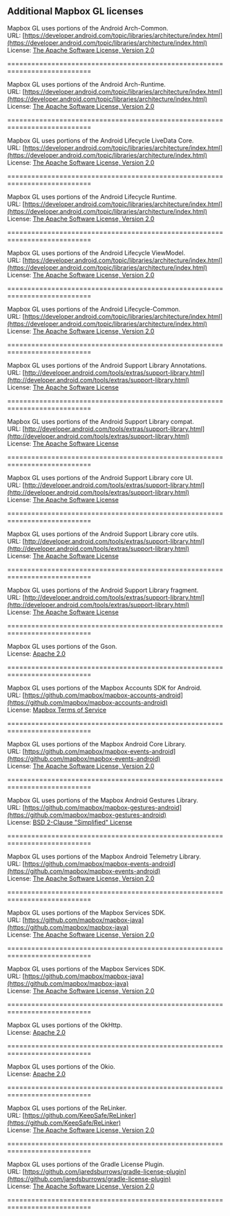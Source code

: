 <!-- This file was generated. Use `make android-license` to update. -->  
## Additional Mapbox GL licenses  
Mapbox GL uses portions of the Android Arch-Common.  
URL: [https://developer.android.com/topic/libraries/architecture/index.html](https://developer.android.com/topic/libraries/architecture/index.html)  
License: [The Apache Software License, Version 2.0](http://www.apache.org/licenses/LICENSE-2.0.txt)

===========================================================================

Mapbox GL uses portions of the Android Arch-Runtime.  
URL: [https://developer.android.com/topic/libraries/architecture/index.html](https://developer.android.com/topic/libraries/architecture/index.html)  
License: [The Apache Software License, Version 2.0](http://www.apache.org/licenses/LICENSE-2.0.txt)

===========================================================================

Mapbox GL uses portions of the Android Lifecycle LiveData Core.  
URL: [https://developer.android.com/topic/libraries/architecture/index.html](https://developer.android.com/topic/libraries/architecture/index.html)  
License: [The Apache Software License, Version 2.0](http://www.apache.org/licenses/LICENSE-2.0.txt)

===========================================================================

Mapbox GL uses portions of the Android Lifecycle Runtime.  
URL: [https://developer.android.com/topic/libraries/architecture/index.html](https://developer.android.com/topic/libraries/architecture/index.html)  
License: [The Apache Software License, Version 2.0](http://www.apache.org/licenses/LICENSE-2.0.txt)

===========================================================================

Mapbox GL uses portions of the Android Lifecycle ViewModel.  
URL: [https://developer.android.com/topic/libraries/architecture/index.html](https://developer.android.com/topic/libraries/architecture/index.html)  
License: [The Apache Software License, Version 2.0](http://www.apache.org/licenses/LICENSE-2.0.txt)

===========================================================================

Mapbox GL uses portions of the Android Lifecycle-Common.  
URL: [https://developer.android.com/topic/libraries/architecture/index.html](https://developer.android.com/topic/libraries/architecture/index.html)  
License: [The Apache Software License, Version 2.0](http://www.apache.org/licenses/LICENSE-2.0.txt)

===========================================================================

Mapbox GL uses portions of the Android Support Library Annotations.  
URL: [http://developer.android.com/tools/extras/support-library.html](http://developer.android.com/tools/extras/support-library.html)  
License: [The Apache Software License](http://www.apache.org/licenses/LICENSE-2.0.txt)

===========================================================================

Mapbox GL uses portions of the Android Support Library compat.  
URL: [http://developer.android.com/tools/extras/support-library.html](http://developer.android.com/tools/extras/support-library.html)  
License: [The Apache Software License](http://www.apache.org/licenses/LICENSE-2.0.txt)

===========================================================================

Mapbox GL uses portions of the Android Support Library core UI.  
URL: [http://developer.android.com/tools/extras/support-library.html](http://developer.android.com/tools/extras/support-library.html)  
License: [The Apache Software License](http://www.apache.org/licenses/LICENSE-2.0.txt)

===========================================================================

Mapbox GL uses portions of the Android Support Library core utils.  
URL: [http://developer.android.com/tools/extras/support-library.html](http://developer.android.com/tools/extras/support-library.html)  
License: [The Apache Software License](http://www.apache.org/licenses/LICENSE-2.0.txt)

===========================================================================

Mapbox GL uses portions of the Android Support Library fragment.  
URL: [http://developer.android.com/tools/extras/support-library.html](http://developer.android.com/tools/extras/support-library.html)  
License: [The Apache Software License](http://www.apache.org/licenses/LICENSE-2.0.txt)

===========================================================================

Mapbox GL uses portions of the Gson.  
License: [Apache 2.0](http://www.apache.org/licenses/LICENSE-2.0.txt)

===========================================================================

Mapbox GL uses portions of the Mapbox Accounts SDK for Android.  
URL: [https://github.com/mapbox/mapbox-accounts-android](https://github.com/mapbox/mapbox-accounts-android)  
License: [Mapbox Terms of Service](https://www.mapbox.com/tos/)

===========================================================================

Mapbox GL uses portions of the Mapbox Android Core Library.  
URL: [https://github.com/mapbox/mapbox-events-android](https://github.com/mapbox/mapbox-events-android)  
License: [The Apache Software License, Version 2.0](http://www.apache.org/licenses/LICENSE-2.0.txt)

===========================================================================

Mapbox GL uses portions of the Mapbox Android Gestures Library.  
URL: [https://github.com/mapbox/mapbox-gestures-android](https://github.com/mapbox/mapbox-gestures-android)  
License: [BSD 2-Clause "Simplified" License](https://raw.githubusercontent.com/mapbox/mapbox-gestures-android/master/LICENSE.md)

===========================================================================

Mapbox GL uses portions of the Mapbox Android Telemetry Library.  
URL: [https://github.com/mapbox/mapbox-events-android](https://github.com/mapbox/mapbox-events-android)  
License: [The Apache Software License, Version 2.0](http://www.apache.org/licenses/LICENSE-2.0.txt)

===========================================================================

Mapbox GL uses portions of the Mapbox Services SDK.  
URL: [https://github.com/mapbox/mapbox-java](https://github.com/mapbox/mapbox-java)  
License: [The Apache Software License, Version 2.0](http://www.apache.org/licenses/LICENSE-2.0.txt)

===========================================================================

Mapbox GL uses portions of the Mapbox Services SDK.  
URL: [https://github.com/mapbox/mapbox-java](https://github.com/mapbox/mapbox-java)  
License: [The Apache Software License, Version 2.0](http://www.apache.org/licenses/LICENSE-2.0.txt)

===========================================================================

Mapbox GL uses portions of the OkHttp.  
License: [Apache 2.0](http://www.apache.org/licenses/LICENSE-2.0.txt)

===========================================================================

Mapbox GL uses portions of the Okio.  
License: [Apache 2.0](http://www.apache.org/licenses/LICENSE-2.0.txt)

===========================================================================

Mapbox GL uses portions of the ReLinker.  
URL: [https://github.com/KeepSafe/ReLinker](https://github.com/KeepSafe/ReLinker)  
License: [The Apache Software License, Version 2.0](http://www.apache.org/licenses/LICENSE-2.0.txt)

===========================================================================

Mapbox GL uses portions of the Gradle License Plugin.  
URL: [https://github.com/jaredsburrows/gradle-license-plugin](https://github.com/jaredsburrows/gradle-license-plugin)  
License: [The Apache Software License, Version 2.0](http://www.apache.org/licenses/LICENSE-2.0.txt)

===========================================================================


